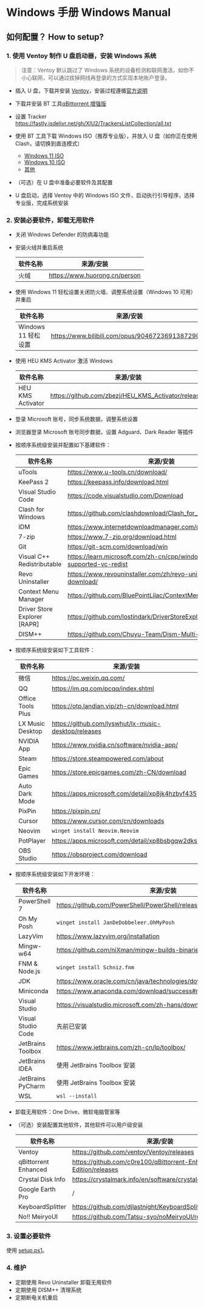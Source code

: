 # Windows 手册 Windows Manual

## 如何配置？ How to setup?

### 1. 使用 Ventoy 制作 U 盘启动器，安装 Windows 系统

> 注意：Ventoy 默认跳过了 Windows 系统的设备检测和联网激活，如你不小心联网，可以通过拔掉网线再登录的方式实现本地账户登录。

- 插入 U 盘，下载并安装 [Ventoy](https://www.ventoy.net/cn/download.html)，安装过程遵循[官方说明](https://www.ventoy.net/cn/doc_start.html)
- 下载并安装 BT 工具[qBittorrent 增强版](https://github.com/c0re100/qBittorrent-Enhanced-Edition/releases)
- 设置 Tracker <https://fastly.jsdelivr.net/gh/XIU2/TrackersListCollection/all.txt>
- 使用 BT 工具下载 Windows ISO（推荐专业版），并放入 U 盘（如你正在使用 Clash，请切换到直连模式）

  - [Windows 11 ISO](https://next.itellyou.cn/Original/#cbp=Product?ID=42e87ac8-9cd6-eb11-bdf8-e0d4e850c9c6)
  - [Windows 10 ISO](https://next.itellyou.cn/Original/#cbp=Product?ID=f905b2d9-11e7-4ee3-8b52-407a8befe8d1)
  - [其他](https://next.itellyou.cn/Original/#)

- （可选）在 U 盘中准备必要软件及其配置
- U 盘启动，选择 Ventoy 中的 Windows ISO 文件，启动执行引导程序，选择专业版，完成系统安装

### 2. 安装必要软件，卸载无用软件

- 关闭 Windows Defender 的防病毒功能
- 安装火绒并重启系统

  | 软件名称 | 来源/安装                       |
  | -------- | ------------------------------- |
  | 火绒     | <https://www.huorong.cn/person> |

- 使用 Windows 11 轻松设置关闭防火墙、调整系统设置（Windows 10 可用）并重启

  | 软件名称            | 来源/安装                                          |
  | ------------------- | -------------------------------------------------- |
  | Windows 11 轻松设置 | <https://www.bilibili.com/opus/904672369138729017> |

- 使用 HEU KMS Activator 激活 Windows

  | 软件名称          | 来源/安装                                             |
  | ----------------- | ----------------------------------------------------- |
  | HEU KMS Activator | <https://github.com/zbezj/HEU_KMS_Activator/releases> |

- 登录 Microsoft 账号，同步系统数据，调整系统设置
- 浏览器登录 Microsoft 账号同步数据，设置 Adguard、Dark Reader 等插件
- 按顺序系统级安装并配置如下基建软件：

  | 软件名称                     | 来源/安装                                                                  |
  | ---------------------------- | -------------------------------------------------------------------------- |
  | uTools                       | <https://www.u-tools.cn/download/>                                         |
  | KeePass 2                    | <https://keepass.info/download.html>                                       |
  | Visual Studio Code           | <https://code.visualstudio.com/Download>                                   |
  | Clash for Windows            | <https://github.com/clashdownload/Clash_for_Windows/releases>              |
  | IDM                          | <https://www.internetdownloadmanager.com/download.html>                    |
  | 7-zip                        | <https://www.7-zip.org/download.html>                                      |
  | Git                          | <https://git-scm.com/download/win>                                         |
  | Visual C++ Redistributable   | <https://learn.microsoft.com/zh-cn/cpp/windows/latest-supported-vc-redist> |
  | Revo Uninstaller             | <https://www.revouninstaller.com/zh/revo-uninstaller-free-download/>       |
  | Context Menu Manager         | <https://github.com/BluePointLilac/ContextMenuManager/releases>            |
  | Driver Store Explorer [RAPR] | <https://github.com/lostindark/DriverStoreExplorer/releases>               |
  | DISM++                       | <https://github.com/Chuyu-Team/Dism-Multi-language/releases>               |

- 按顺序系统级安装如下工具软件：

  | 软件名称          | 来源/安装                                              |
  | ----------------- | ------------------------------------------------------ |
  | 微信              | <https://pc.weixin.qq.com/>                            |
  | QQ                | <https://im.qq.com/pcqq/index.shtml>                   |
  | Office Tools Plus | <https://otp.landian.vip/zh-cn/download.html>          |
  | LX Music Desktop  | <https://github.com/lyswhut/lx-music-desktop/releases> |
  | NVIDIA App        | <https://www.nvidia.cn/software/nvidia-app/>           |
  | Steam             | <https://store.steampowered.com/about>                 |
  | Epic Games        | <https://store.epicgames.com/zh-CN/download>           |
  | Auto Dark Mode    | <https://apps.microsoft.com/detail/xp8jk4hzbvf435>     |
  | PixPin            | <https://pixpin.cn/>                                   |
  | Cursor            | <https://www.cursor.com/cn/downloads>                  |
  | Neovim            | `winget install Neovim.Neovim`                         |
  | PotPlayer         | <https://apps.microsoft.com/detail/xp8bsbgqw2dks0>     |
  | OBS Studio        | <https://obsproject.com/download>                      |

- 按顺序系统级安装如下开发环境：

  | 软件名称           | 来源/安装                                                              |
  | ------------------ | ---------------------------------------------------------------------- |
  | PowerShell 7       | <https://github.com/PowerShell/PowerShell/releases/latest>             |
  | Oh My Posh         | `winget install JanDeDobbeleer.OhMyPosh`                               |
  | LazyVim            | <https://www.lazyvim.org/installation>                                 |
  | Mingw-w64          | <https://github.com/niXman/mingw-builds-binaries/releases/latest>      |
  | FNM & Node.js      | `winget install Schniz.fnm`                                            |
  | JDK                | <https://www.oracle.com/cn/java/technologies/downloads/#graalvmjava21> |
  | Miniconda          | <https://www.anaconda.com/download/success#miniconda>                  |
  | Visual Studio      | <https://visualstudio.microsoft.com/zh-hans/downloads/>                |
  | Visual Studio Code | 先前已安装                                                             |
  | JetBrains Toolbox  | <https://www.jetbrains.com/zh-cn/lp/toolbox/>                          |
  | JetBrains IDEA     | 使用 JetBrains Toolbox 安装                                            |
  | JetBrains PyCharm  | 使用 JetBrains Toolbox 安装                                            |
  | WSL                | `wsl --install`                                                        |

- 卸载无用软件：One Drive、微软电脑管家等
- （可选）安装配置其他软件，其他软件可以用户级安装

  | 软件名称             | 来源/安装                                                          |
  | -------------------- | ------------------------------------------------------------------ |
  | Ventoy               | <https://github.com/ventoy/Ventoy/releases>                        |
  | qBittorrent Enhanced | <https://github.com/c0re100/qBittorrent-Enhanced-Edition/releases> |
  | Crystal Disk Info    | <https://crystalmark.info/en/software/crystaldiskinfo/>            |
  | Google Earth Pro     | /                                                                  |
  | KeyboardSplitter     | <https://github.com/djlastnight/KeyboardSplitterXbox/releases>     |
  | No!! MeiryoUI        | <https://github.com/Tatsu-syo/noMeiryoUI/releases>                 |

### 3. 设置必要软件

使用 [setup.ps1](../scripts/setup.ps1)。

### 4. 维护

- 定期使用 Revo Uninstaller 卸载无用软件
- 定期使用 DISM++ 清理系统
- 定期断电关机重启
